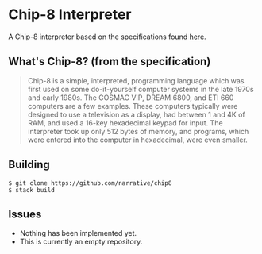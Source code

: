 # Chip-8 Interpreter

A Chip-8 interpreter based on the specifications found [here](http://devernay.free.fr/hacks/chip8/C8TECH10.HTM#1.0).

## What's Chip-8? (from the specification)

> Chip-8 is a simple, interpreted, programming language which was first used on some do-it-yourself computer systems in the late 1970s and early 1980s. The COSMAC VIP, DREAM 6800, and ETI 660 computers are a few examples. These computers typically were designed to use a television as a display, had between 1 and 4K of RAM, and used a 16-key hexadecimal keypad for input. The interpreter took up only 512 bytes of memory, and programs, which were entered into the computer in hexadecimal, were even smaller.

## Building

    $ git clone https://github.com/narrative/chip8
    $ stack build

## Issues

* Nothing has been implemented yet.
* This is currently an empty repository.
